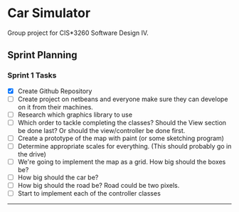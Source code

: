 # Car Simulator

Group project for CIS*3260 Software Design IV.

## Sprint Planning

### Sprint 1 Tasks
- [x] Create Github Repository
- [ ] Create project on netbeans and everyone make sure they can develope on it from their machines.
- [ ] Research which graphics library to use
- [ ] Which order to tackle completing the classes?  Should the View section be done last? Or should the view/controller be done first.
- [ ] Create a prototype of the map with paint (or some sketching program)
- [ ] Determine appropriate scales for everything. (This should probably go in the drive)
- [ ] We're going to implement the map as a grid.  How big should the boxes be?
- [ ] How big should the car be?
- [ ] How big should the road be?  Road could be two pixels.
- [ ] Start to implement each of the controller classes

---

